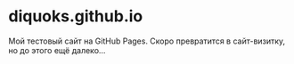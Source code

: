 # diquoks.github.io

Мой тестовый сайт на GitHub Pages.
Скоро превратится в сайт-визитку, но до этого ещё далеко...
